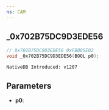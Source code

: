 ```yaml
---
ns: CAM
---
```

## _0x702B75DC9D3EDE56

```c
// 0x702B75DC9D3EDE56 0xFBB85E02
void _0x702B75DC9D3EDE56(BOOL p0);
```

```
NativeDB Introduced: v1207
```

## Parameters
* **p0**:
